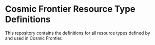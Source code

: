 # Cosmic Frontier Resource Type Definitions
This repository contains the definitions for all resource types defined by and used in Cosmic Frontier.